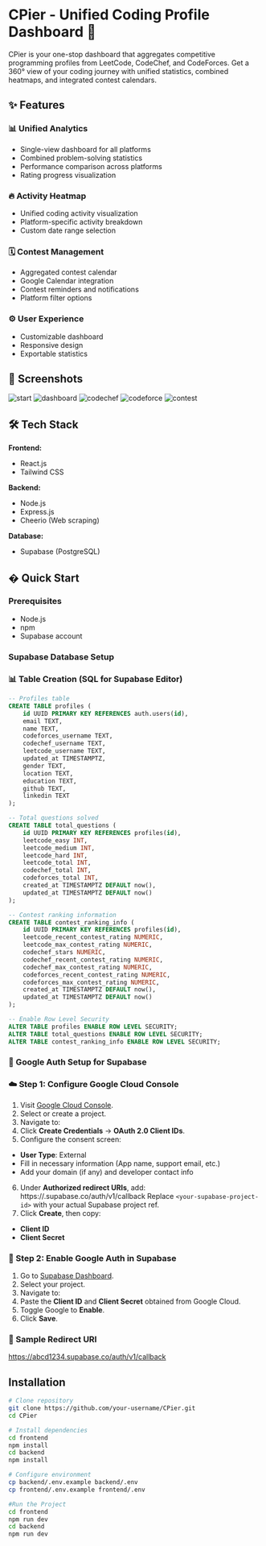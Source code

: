 # CPier - Unified Coding Profile Dashboard 🚀


CPier is your one-stop dashboard that aggregates competitive programming profiles from LeetCode, CodeChef, and CodeForces. Get a 360° view of your coding journey with unified statistics, combined heatmaps, and integrated contest calendars.

## ✨ Features

### 📊 Unified Analytics
- Single-view dashboard for all platforms
- Combined problem-solving statistics
- Performance comparison across platforms
- Rating progress visualization

### 🔥 Activity Heatmap
- Unified coding activity visualization
- Platform-specific activity breakdown
- Custom date range selection

### 🗓 Contest Management
- Aggregated contest calendar
- Google Calendar integration
- Contest reminders and notifications
- Platform filter options

### ⚙️ User Experience
- Customizable dashboard
- Responsive design
- Exportable statistics

## 📸 Screenshots

![start](https://github.com/user-attachments/assets/9070e0e3-4ee6-46a1-ac84-4d8cdd10bfca)
![dashboard](https://github.com/user-attachments/assets/61b5b851-64ed-477a-895e-432c1deb4a87)
![codechef](https://github.com/user-attachments/assets/f3161a2f-dcdd-4493-9446-5bf1cec801ac)
![codeforce](https://github.com/user-attachments/assets/6b2c9843-5f25-4c1e-b07a-b7bb4aa591bf)
![contest](https://github.com/user-attachments/assets/3db50c95-df31-4031-9d12-93ea7c1c2abe)

## 🛠 Tech Stack

**Frontend:**
- React.js
- Tailwind CSS

**Backend:**
- Node.js
- Express.js
- Cheerio (Web scraping)

**Database:**
- Supabase (PostgreSQL)

## � Quick Start

### Prerequisites
- Node.js
- npm
- Supabase account

### Supabase Database Setup

### 📊 Table Creation (SQL for Supabase Editor)

```sql
-- Profiles table
CREATE TABLE profiles (
    id UUID PRIMARY KEY REFERENCES auth.users(id),
    email TEXT,
    name TEXT,
    codeforces_username TEXT,
    codechef_username TEXT,
    leetcode_username TEXT,
    updated_at TIMESTAMPTZ,
    gender TEXT,
    location TEXT,
    education TEXT,
    github TEXT,
    linkedin TEXT
);

-- Total questions solved
CREATE TABLE total_questions (
    id UUID PRIMARY KEY REFERENCES profiles(id),
    leetcode_easy INT,
    leetcode_medium INT,
    leetcode_hard INT,
    leetcode_total INT,
    codechef_total INT,
    codeforces_total INT,
    created_at TIMESTAMPTZ DEFAULT now(),
    updated_at TIMESTAMPTZ DEFAULT now()
);

-- Contest ranking information
CREATE TABLE contest_ranking_info (
    id UUID PRIMARY KEY REFERENCES profiles(id),
    leetcode_recent_contest_rating NUMERIC,
    leetcode_max_contest_rating NUMERIC,
    codechef_stars NUMERIC,
    codechef_recent_contest_rating NUMERIC,
    codechef_max_contest_rating NUMERIC,
    codeforces_recent_contest_rating NUMERIC,
    codeforces_max_contest_rating NUMERIC,
    created_at TIMESTAMPTZ DEFAULT now(),
    updated_at TIMESTAMPTZ DEFAULT now()
);

-- Enable Row Level Security
ALTER TABLE profiles ENABLE ROW LEVEL SECURITY;
ALTER TABLE total_questions ENABLE ROW LEVEL SECURITY;
ALTER TABLE contest_ranking_info ENABLE ROW LEVEL SECURITY;
```

### 🔐 Google Auth Setup for Supabase

### ☁️ Step 1: Configure Google Cloud Console

1. Visit [Google Cloud Console](https://console.cloud.google.com).
2. Select or create a project.
3. Navigate to:
4. Click **Create Credentials** → **OAuth 2.0 Client IDs**.
5. Configure the consent screen:
- **User Type**: External
- Fill in necessary information (App name, support email, etc.)
- Add your domain (if any) and developer contact info
6. Under **Authorized redirect URIs**, add: https://<your-supabase-project-id>.supabase.co/auth/v1/callback
Replace `<your-supabase-project-id>` with your actual Supabase project ref.
7. Click **Create**, then copy:
- **Client ID**
- **Client Secret**

### 🔧 Step 2: Enable Google Auth in Supabase

1. Go to [Supabase Dashboard](https://app.supabase.com/).
2. Select your project.
3. Navigate to:
4. Paste the **Client ID** and **Client Secret** obtained from Google Cloud.
5. Toggle Google to **Enable**.
6. Click **Save**.

### 📌 Sample Redirect URI
https://abcd1234.supabase.co/auth/v1/callback


## Installation
```bash
# Clone repository
git clone https://github.com/your-username/CPier.git
cd CPier

# Install dependencies
cd frontend
npm install
cd backend
npm install

# Configure environment
cp backend/.env.example backend/.env
cp frontend/.env.example frontend/.env

#Run the Project
cd frontend
npm run dev
cd backend
npm run dev
